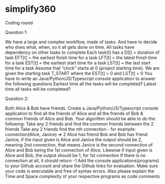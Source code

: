 # simplify360
Coding round 


Question 1:

We have a large and complex workflow, made of tasks. And
have to decide who does what, when, so it all gets done on time.
All tasks have dependency on other tasks to complete
Each task(t) has a
D[t] = duration of task
EFT[t] = the earliest finish time for a task
LFT[t] = the latest finish time for a task
EST[t] = the earliest start time for a task
LST[t] = the last start time for a task
Assume
that “clock” starts at 0 (project starting time).
We are given the starting task T_START where the EST[t] = 0 and LST[t] = 0
You have to write an Java/Python/JS/Typescript console application to answer the following questions
Earliest time all the tasks will be completed?
Latest time all tasks will be completed?

Question 2:

Both Alice & Bob have friends. Create a Java/Python/JS/Typescript console application to find all the friends of Alice and all the friends of Bob & common friends of Alice and Bob.
Your algorithm should be able to do the following:
Take any 2 friends and find the common friends between the 2 friends
Take any 2 friends find the nth connection - for example: connection(Alice, Janice) => 2
Alice has friend Bob and Bob has friend Janice, if the input given is Alice and Janice the output should be 2, meaning 2nd connection, that means Janice is the second connection of Alice and Bob being the 1st connection of Alice.
Likewise if input given is Alice and Bob, the output should be 1, for 1st connection
If there is no connection at all, it should return -1
Add the console applications(programs) to your Github account and share the Github links for evaluation. Make sure your code is executable and free of syntax errors. Also please explain the Time and Space complexity of your respective programs as code comments
